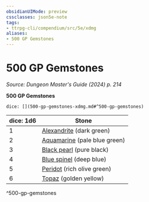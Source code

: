 ```yaml
---
obsidianUIMode: preview
cssclasses: json5e-note
tags:
- ttrpg-cli/compendium/src/5e/xdmg
aliases:
- 500 GP Gemstones
---
```

# 500 GP Gemstones
*Source: Dungeon Master's Guide (2024) p. 214* 

**500 GP Gemstones**

`dice: [](500-gp-gemstones-xdmg.md#^500-gp-gemstones)`

| dice: 1d6 | Stone |
|-----------|-------|
| 1 | [Alexandrite](/3-Mechanics/CLI/items/alexandrite-xdmg.md) (dark green) |
| 2 | [Aquamarine](/3-Mechanics/CLI/items/aquamarine-xdmg.md) (pale blue green) |
| 3 | [Black pearl](/3-Mechanics/CLI/items/black-pearl-xdmg.md) (pure black) |
| 4 | [Blue spinel](/3-Mechanics/CLI/items/blue-spinel-xdmg.md) (deep blue) |
| 5 | [Peridot](/3-Mechanics/CLI/items/peridot-xdmg.md) (rich olive green) |
| 6 | [Topaz](/3-Mechanics/CLI/items/topaz-xdmg.md) (golden yellow) |
^500-gp-gemstones